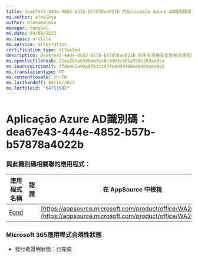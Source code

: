 ```yaml
---
title: dea67e43-444e-4852-b57b-b57878a4022b 的Aplicação Azure AD識別碼資訊
ms.author: elmalova
author: elenamalova
manager: tonybal
ms.date: 04/08/2022
ms.topic: article
ms.service: attestation
certification_type: attested
description: dea67e43-444e-4852-b57b-b57878a4022b 的所有可用安全性與合規性資訊。
ms.openlocfilehash: 25ea26bbb3064bd1c6e3d03c465a976c209aa9ea
ms.sourcegitcommit: ffdee67a99a6f03cc93fe4d99f00e484b9a8a0e5
ms.translationtype: MT
ms.contentlocale: zh-TW
ms.lasthandoff: 04/10/2022
ms.locfileid: "64751982"
---
```

# <a name="azure-app-id-dea67e43-444e-4852-b57b-b57878a4022b"></a>Aplicação Azure AD識別碼：dea67e43-444e-4852-b57b-b57878a4022b


### <a name="apps-associated-with-this-id"></a>與此識別碼相關聯的應用程式：
| **應用程式名稱** | **認證** | **在 AppSource 中檢視** |
|--------------|---------------|-----------------------|
| [Fond](../forward/WA200003631.md) |  | [https://appsource.microsoft.com/product/office/WA200003631](https://appsource.microsoft.com/product/office/WA200003631) |

### <a name="microsoft-365-app-compliance-status"></a>Microsoft 365應用程式合規性狀態
- 發行者證明狀態：已完成
